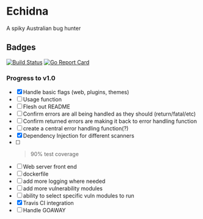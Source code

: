 # Echidna
A spiky Australian bug hunter

## Badges

[![Build Status](https://travis-ci.com/Zaptitude/Echidna.svg?token=NoU3HERSYrpoemd6GHGs&branch=master)](https://travis-ci.com/Zaptitude/Echidna)
[![Go Report Card](https://goreportcard.com/badge/github.com/Zaptitude/Echidna)](https://goreportcard.com/report/github.com/Zaptitude/Echidna)

### Progress to v1.0

- [x] Handle basic flags (web, plugins, themes)
- [ ] Usage function
- [ ] Flesh out README
- [ ] Confirm errors are all being handled as they should (return/fatal/etc)
- [ ] Confirm returned errors are making it back to error handling function
- [ ] create a central error handling function(?)
- [x] Dependency Injection for different scanners
- [ ] > 90% test coverage
- [ ] Web server front end
- [ ] dockerfile
- [ ] add more logging where needed
- [ ] add more vulnerability modules
- [ ] ability to select specific vuln modules to run
- [x] Travis CI integration
- [ ] Handle GOAWAY